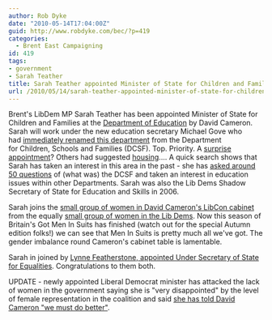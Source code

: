 ```yaml
---
author: Rob Dyke
date: "2010-05-14T17:04:00Z"
guid: http://www.robdyke.com/bec/?p=419
categories:
  - Brent East Campaigning
id: 419
tags:
- government
- Sarah Teather
title: Sarah Teather appointed Minister of State for Children and Families
url: /2010/05/14/sarah-teather-appointed-minister-of-state-for-children-and-families/
---
```

Brent's LibDem MP ﻿﻿Sarah Teather has been appointed Minister of State for Children and Families at the [Department of Education](http://www.education.gov.uk/team) by David Cameron. Sarah will work under the new education secretary Michael Gove who had [immediately renamed this department](http://www.guardian.co.uk/education/2010/may/13/dcsf-new-name-department-education) from the ﻿﻿﻿Department for Children, Schools and Families (DCSF). Top. Priority. A [surprise appointment](http://www.cypnow.co.uk/news/ByDiscipline/Social-Care/1003176/Tim-Loughton-named-Childrens-Minister/)? Others had suggested [housing](http://www.robdyke.com/bec/2010/05/13/sarah-teather-housing-minister/).... A quick search shows that Sarah has taken an interest in this area in the past - ﻿she has [asked around 50 questions](http://www.theyworkforyou.com/search/?s=%22Children,+Schools+and+Families%22&pid=11350) of (what was) the DCSF and taken an interest in education issues within other Departments. Sarah was also the Lib Dems Shadow Secretary of State for Education and Skills in 2006.

Sarah joins the [small group of women in David Cameron's LibCon cabinet](http://www.guardian.co.uk/politics/2010/may/13/cabinet-women-diversity) from the equally [small group of women in the Lib Dems](http://www.guardian.co.uk/politics/2010/apr/30/liberal-democrats-lack-women). Now this season of Britain's Got Men In Suits has finished (watch out for the special Autumn edition folks!) we can see that Men In Suits is pretty much all we've got. The gender imbalance round Cameron's cabinet table is lamentable.

Sarah in joined by [Lynne Featherstone, appointed Under Secretary of State for Equalities](http://www.lynnefeatherstone.org/2010/05/doing-not-saying.htm). Congratulations to them both.

UPDATE - newly appointed Liberal Democrat minister has attacked the lack of women in the government saying she is "very disappointed" by the level of female representation in the coalition and said [she has told David Cameron "we must do better"](http://news.bbc.co.uk/1/hi/uk_politics/8683310.stm).